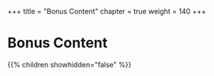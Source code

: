 +++
title = "Bonus Content"
chapter = true
weight = 140
+++

# Bonus Content

{{% children showhidden="false" %}}